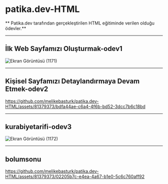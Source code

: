 # patika.dev-HTML

** Patika.dev tarafından gerçekleştirilen HTML eğitiminde verilen olduğu ödevler.**

***
## İlk Web Sayfamızı Oluşturmak-odev1
![Ekran Görüntüsü (1171)](https://github.com/melikebasturk/patika.dev-HTML/assets/81379373/33424887-7db9-4594-971b-ef3d8c7d758b)

---
## Kişisel Sayfamızı Detaylandırmaya Devam Etmek-odev2


https://github.com/melikebasturk/patika.dev-HTML/assets/81379373/bdfa44ae-c6a4-4f6b-bd52-3dcc7b6c18bd

---
## kurabiyetarifi-odev3
![Ekran Görüntüsü (1172)](https://github.com/melikebasturk/patika.dev-HTML/assets/81379373/003cf556-05ca-4eea-b532-22034346c064)

---
## bolumsonu

https://github.com/melikebasturk/patika.dev-HTML/assets/81379373/02205b7c-e4ea-4a67-b1e0-5c6c760aff92


